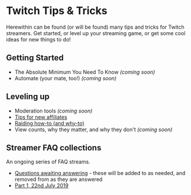 # Twitch Tips & Tricks

Herewithin can be found (or will be found) many tips and tricks for Twitch
streamers. Get started, or level up your streaming game, or get some cool ideas
for new things to do!

## Getting Started

* The Absolute Minimum You Need To Know _(coming soon)_
* Automate (your mate, too!) _(coming soon)_

## Leveling up

* Moderation tools _(coming soon)_
* [Tips for new affiliates](AffiliateCongrats)
* [Raiding how-to (and why-to)](RaidingOnTwitch)
* View counts, why they matter, and why they don't _(coming soon)_

## Streamer FAQ collections

An ongoing series of FAQ streams.

* [Questions awaiting answering](StreamerAdviceQuestions) - these will be added
  to as needed, and removed from as they are answered
* [Part 1, 22nd July 2019](StreamerAdvice_20190722)
